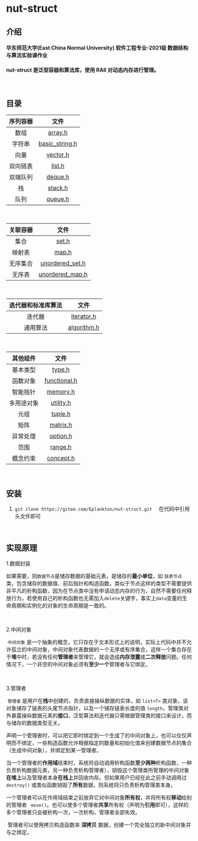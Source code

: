 # nut-struct

## **介绍**
#### 华东师范大学(East China Normal University) 软件工程专业-2021级 数据结构与算法实验课作业 
#### nut-struct 是泛型容器和算法库，使用 RAII 对动态内存进行管理。

<br>

## 目录
| 序列容器 |                                             文件                                             |
| :------: | :------------------------------------------------------------------------------------------: |
|   数组   |        [array.h](https://gitee.com/Eplankton/nut-struct/blob/master/include/array.h)        |
|  字符串  | [basic_string.h](https://gitee.com/Eplankton/nut-struct/blob/master/include/basic_string.h) |
|   向量   |       [vector.h](https://gitee.com/Eplankton/nut-struct/blob/master/include/vector.h)       |
| 双向链表 |         [list.h](https://gitee.com/Eplankton/nut-struct/blob/master/include/list.h)         |
| 双端队列 |        [deque.h](https://gitee.com/Eplankton/nut-struct/blob/master/include/deque.h)        |
|    栈    |        [stack.h](https://gitee.com/Eplankton/nut-struct/blob/master/include/stack.h)        |
|   队列   |        [queue.h](https://gitee.com/Eplankton/nut-struct/blob/master/include/queue.h)        |

<br>

| 关联容器 |                                              文件                                              |
| :------: | :--------------------------------------------------------------------------------------------: |
|   集合   |           [set.h](https://gitee.com/Eplankton/nut-struct/blob/master/include/set.h)           |
|  映射表  |           [map.h](https://gitee.com/Eplankton/nut-struct/blob/master/include/map.h)           |
| 无序集合 | [unordered_set.h](https://gitee.com/Eplankton/nut-struct/blob/master/include/unordered_set.h) |
|  无序表  | [unordered_map.h](https://gitee.com/Eplankton/nut-struct/blob/master/include/unordered_map.h) |

<br>

| 迭代器和标准库算法 |                                          文件                                          |
| :----------------: | :------------------------------------------------------------------------------------: |
|       迭代器       |  [iterator.h](https://gitee.com/Eplankton/nut-struct/blob/master/include/iterator.h)  |
|      通用算法      | [algorithm.h](https://gitee.com/Eplankton/nut-struct/blob/master/include/algorithm.h) |

<br>

|  其他组件  |                                           文件                                           |
| :--------: | :--------------------------------------------------------------------------------------: |
|  基本类型  |       [type.h](https://gitee.com/Eplankton/nut-struct/blob/master/include/type.h)       |
|  函数对象  | [functional.h](https://gitee.com/Eplankton/nut-struct/blob/master/include/functional.h) |
|  智能指针  |     [memory.h](https://gitee.com/Eplankton/nut-struct/blob/master/include/memory.h)     |
| 多用途对象 |    [utility.h](https://gitee.com/Eplankton/nut-struct/blob/master/include/utility.h)    |
|    元组    |      [tuple.h](https://gitee.com/Eplankton/nut-struct/blob/master/include/tuple.h)      |
|    矩阵    |     [matrix.h](https://gitee.com/Eplankton/nut-struct/blob/master/include/matrix.h)     |
|    异常处理    |     [option.h](https://gitee.com/Eplankton/nut-struct/blob/master/include/option.h)     |
|  范围  |     [range.h](https://gitee.com/Eplankton/nut-struct/blob/master/include/range.h)     |
|  概念约束  |     [concept.h](https://gitee.com/Eplankton/nut-struct/blob/master/include/concept.h)     |

<br>

## **安装**

 1. `git clone https://gitee.com/Eplankton/nut-struct.git  ` 在代码中引用头文件即可

<br>

## **实现原理**

1.数据封装

​	如果需要，则`数据节点`是储存数据的基础元素，是储存的**最小单位**，如 `链表节点`类，包含储存的数据值、前后指针和构造函数。类似于节点这样的类型不需要提供非平凡的析构函数，因为在节点类中没有申请动态内存的行为，自然不需要任何释放行为，若使用自己的析构函数也无需加入`delete`关键字，事实上`data`变量的生命周期和实例化的对象的生命周期是一致的。

<br>

2.中间对象

​	`中间对象` 是一个抽象的概念，它只存在于文本形式上的说明，实际上代码中并不允许孤立的中间对象，中间对象代表数据的一个无序或有序集合，这样一个集合存在于**堆**中时，若没有任何**管理者**来管理它，就会造成**内存泄露**或**二次释放**问题。任何情况下，一个非空的中间对象必须有**至少一个**管理者与它绑定。

<br>

3.管理者

​	`管理者` 是用户在**栈**中创建的，负责直接操纵数据的实体，如 `list<T>` 类对象，该对象储存了链表的头尾节点指针，以及一个储存链表长度的值 `length`，管理类对外暴露操纵数据元素的**接口**，泛型算法和迭代器只需根据管理类的接口来设计，而与储存的数据类型无关。

​	声明一个管理者时，可以把它即时绑定到一个生成了的中间对象上，也可以仅仅声明而不绑定，一些构造函数允许根据指定的数量和初始化值来创建数据节点的集合（生成中间对象），并绑定到某一管理者。

​	当一个管理者的**作用域**结束时，系统将自动调用析构函数**至少两种**析构函数，一种负责析构数据元素，另一种负责析构管理者），销毁这个管理类所管理的中间对象**在堆上**以及管理者本身**在栈上**并回收内存。但如果用户已经在此之前手动调用过 `destroy()` 或类似函数销毁了**所有**数据，则系统将只负责析构管理类本身。

​	一个管理者可以在作用域结束之前放弃它对中间对象**所有权**，并将所有权**移动**给别的管理者  ` move()`。也可以使多个管理者**共享**所有权（声明为**引用**即可），这样的多个管理者只会被析构一次，一次析构，管理者全部失效。

​	管理者可以使用拷贝构造函数来 **深拷贝** 数据，创建一个完全独立的新中间对象并与之绑定。

<!-- ```cpp
template <class T>
    class ListNode
    {
    protected:
        ListNode<T> *prev = NULL;
        ListNode<T> *next = NULL;
    public:
        T data;
        ListNode() : prev(NULL), next(NULL){};
        explicit ListNode(const T &userInputData) 
            : data(userInputData), prev(NULL), next(NULL){};

        template <class>
        	friend class LINKED_LIST;
    };
``` -->

<!-- ```cpp
template <class T>
    class LINKED_LIST
    {
    protected:
        ListNode<T> *head = NULL;
        ListNode<T> *tail = NULL;
        unsigned int length = 0;

    public:
        ListNode<T> *begin() const
        ListNode<T> *end() const;
        bool empty() const;
        
        LINKED_LIST() : head(NULL), tail(NULL), length(0){};
        explicit LINKED_LIST(unsigned int userInputlength);
        explicit LINKED_LIST(const T &userInputData, unsigned int userInputlength = 1);
        LINKED_LIST(ListNode<T> *start_node, ListNode<T> *end_node);
        LINKED_LIST(const LINKED_LIST<T> &obj);
        ~LINKED_LIST()
        {
            if (!this->empty())
            {
                this->destroy();
            }
            head = NULL;
            tail = NULL;
        }

        void print();
        unsigned int get_length() const
        unsigned int get_length(ListNode<T> *start_node) const;

        class iterator
        {
            ...
        };

        bool remove(ListNode<T> *start_node, unsigned int N = 0);
        unsigned int remove_all(bool (*condition)(T &stock_val));
        bool destroy();
        bool destroy(ListNode<T> *start_node, ListNode<T> *end_node);
        ListNode<T> *push_back();
        ListNode<T> *push_back(const T &obj, unsigned int num = 1);
        ListNode<T> *push_front(); 
        ListNode<T> *push_front(const T &obj, unsigned int num = 1);
        LL& merge(LINKED_LIST<T> &after);
        ListNode<T> *insert(const ListNode<T> *position, const T &obj,int num = 1);
        ListNode<T> *find(bool (*condition)(T &stock_val));
        
    };
``` -->




